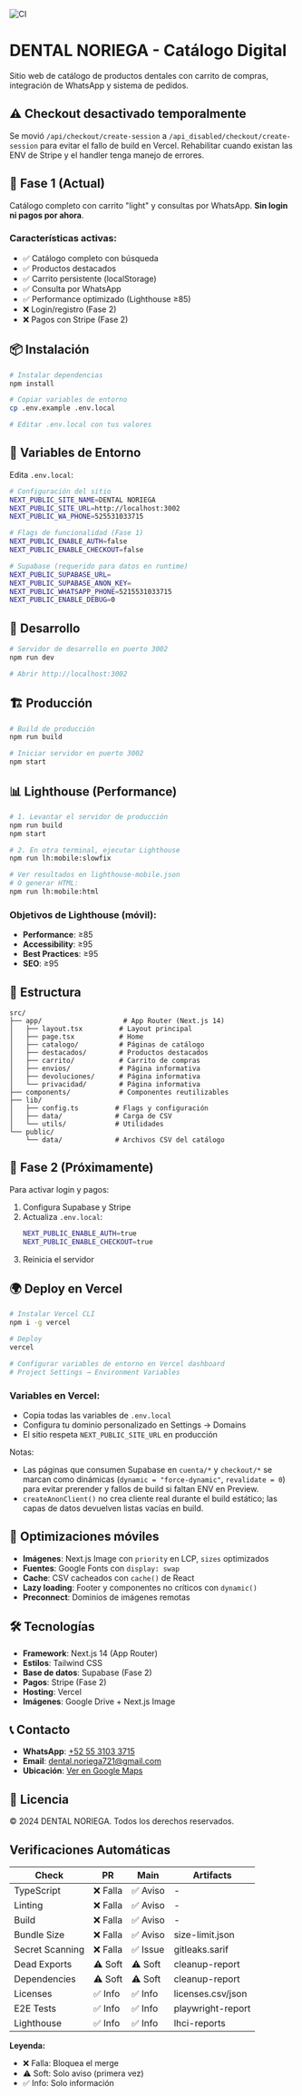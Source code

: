 ![CI](https://github.com/hekouo/dental-noriega/actions/workflows/ci.yml/badge.svg)

# DENTAL NORIEGA - Catálogo Digital

Sitio web de catálogo de productos dentales con carrito de compras, integración de WhatsApp y sistema de pedidos.

## ⚠️ Checkout desactivado temporalmente

Se movió `/api/checkout/create-session` a `/api_disabled/checkout/create-session` para evitar el fallo de build en Vercel.
Rehabilitar cuando existan las ENV de Stripe y el handler tenga manejo de errores.

## 🚀 Fase 1 (Actual)

Catálogo completo con carrito "light" y consultas por WhatsApp. **Sin login ni pagos por ahora**.

### Características activas:

- ✅ Catálogo completo con búsqueda
- ✅ Productos destacados
- ✅ Carrito persistente (localStorage)
- ✅ Consulta por WhatsApp
- ✅ Performance optimizado (Lighthouse ≥85)
- ❌ Login/registro (Fase 2)
- ❌ Pagos con Stripe (Fase 2)

## 📦 Instalación

```bash
# Instalar dependencias
npm install

# Copiar variables de entorno
cp .env.example .env.local

# Editar .env.local con tus valores
```

## 🔧 Variables de Entorno

Edita `.env.local`:

```bash
# Configuración del sitio
NEXT_PUBLIC_SITE_NAME=DENTAL NORIEGA
NEXT_PUBLIC_SITE_URL=http://localhost:3002
NEXT_PUBLIC_WA_PHONE=525531033715

# Flags de funcionalidad (Fase 1)
NEXT_PUBLIC_ENABLE_AUTH=false
NEXT_PUBLIC_ENABLE_CHECKOUT=false

# Supabase (requerido para datos en runtime)
NEXT_PUBLIC_SUPABASE_URL=
NEXT_PUBLIC_SUPABASE_ANON_KEY=
NEXT_PUBLIC_WHATSAPP_PHONE=5215531033715
NEXT_PUBLIC_ENABLE_DEBUG=0
```

## 🏃 Desarrollo

```bash
# Servidor de desarrollo en puerto 3002
npm run dev

# Abrir http://localhost:3002
```

## 🏗️ Producción

```bash
# Build de producción
npm run build

# Iniciar servidor en puerto 3002
npm start
```

## 📊 Lighthouse (Performance)

```bash
# 1. Levantar el servidor de producción
npm run build
npm start

# 2. En otra terminal, ejecutar Lighthouse
npm run lh:mobile:slowfix

# Ver resultados en lighthouse-mobile.json
# O generar HTML:
npm run lh:mobile:html
```

### Objetivos de Lighthouse (móvil):

- **Performance**: ≥85
- **Accessibility**: ≥95
- **Best Practices**: ≥95
- **SEO**: ≥95

## 📁 Estructura

```
src/
├── app/                    # App Router (Next.js 14)
│   ├── layout.tsx         # Layout principal
│   ├── page.tsx           # Home
│   ├── catalogo/          # Páginas de catálogo
│   ├── destacados/        # Productos destacados
│   ├── carrito/           # Carrito de compras
│   ├── envios/            # Página informativa
│   ├── devoluciones/      # Página informativa
│   └── privacidad/        # Página informativa
├── components/            # Componentes reutilizables
├── lib/
│   ├── config.ts         # Flags y configuración
│   ├── data/             # Carga de CSV
│   └── utils/            # Utilidades
└── public/
    └── data/             # Archivos CSV del catálogo
```

## 🔐 Fase 2 (Próximamente)

Para activar login y pagos:

1. Configura Supabase y Stripe
2. Actualiza `.env.local`:
   ```bash
   NEXT_PUBLIC_ENABLE_AUTH=true
   NEXT_PUBLIC_ENABLE_CHECKOUT=true
   ```
3. Reinicia el servidor

## 🌍 Deploy en Vercel

```bash
# Instalar Vercel CLI
npm i -g vercel

# Deploy
vercel

# Configurar variables de entorno en Vercel dashboard
# Project Settings → Environment Variables
```

### Variables en Vercel:

- Copia todas las variables de `.env.local`
- Configura tu dominio personalizado en Settings → Domains
- El sitio respeta `NEXT_PUBLIC_SITE_URL` en producción

Notas:

- Las páginas que consumen Supabase en `cuenta/*` y `checkout/*` se marcan como dinámicas (`dynamic = "force-dynamic"`, `revalidate = 0`) para evitar prerender y fallos de build si faltan ENV en Preview.
- `createAnonClient()` no crea cliente real durante el build estático; las capas de datos devuelven listas vacías en build.

## 📱 Optimizaciones móviles

- **Imágenes**: Next.js Image con `priority` en LCP, `sizes` optimizados
- **Fuentes**: Google Fonts con `display: swap`
- **Cache**: CSV cacheados con `cache()` de React
- **Lazy loading**: Footer y componentes no críticos con `dynamic()`
- **Preconnect**: Dominios de imágenes remotas

## 🛠️ Tecnologías

- **Framework**: Next.js 14 (App Router)
- **Estilos**: Tailwind CSS
- **Base de datos**: Supabase (Fase 2)
- **Pagos**: Stripe (Fase 2)
- **Hosting**: Vercel
- **Imágenes**: Google Drive + Next.js Image

## 📞 Contacto

- **WhatsApp**: [+52 55 3103 3715](https://wa.me/525531033715)
- **Email**: dental.noriega721@gmail.com
- **Ubicación**: [Ver en Google Maps](https://maps.app.goo.gl/ruP2HHjLXtoKqnB57)

## 📄 Licencia

© 2024 DENTAL NORIEGA. Todos los derechos reservados.

## Verificaciones Automáticas

| Check           | PR       | Main     | Artifacts         |
| --------------- | -------- | -------- | ----------------- |
| TypeScript      | ❌ Falla | ✅ Aviso | -                 |
| Linting         | ❌ Falla | ✅ Aviso | -                 |
| Build           | ❌ Falla | ✅ Aviso | -                 |
| Bundle Size     | ❌ Falla | ✅ Aviso | size-limit.json   |
| Secret Scanning | ❌ Falla | ✅ Issue | gitleaks.sarif    |
| Dead Exports    | ⚠️ Soft  | ⚠️ Soft  | cleanup-report    |
| Dependencies    | ⚠️ Soft  | ⚠️ Soft  | cleanup-report    |
| Licenses        | ✅ Info  | ✅ Info  | licenses.csv/json |
| E2E Tests       | ✅ Info  | ✅ Info  | playwright-report |
| Lighthouse      | ✅ Info  | ✅ Info  | lhci-reports      |

**Leyenda:**

- ❌ Falla: Bloquea el merge
- ⚠️ Soft: Solo aviso (primera vez)
- ✅ Info: Solo información
